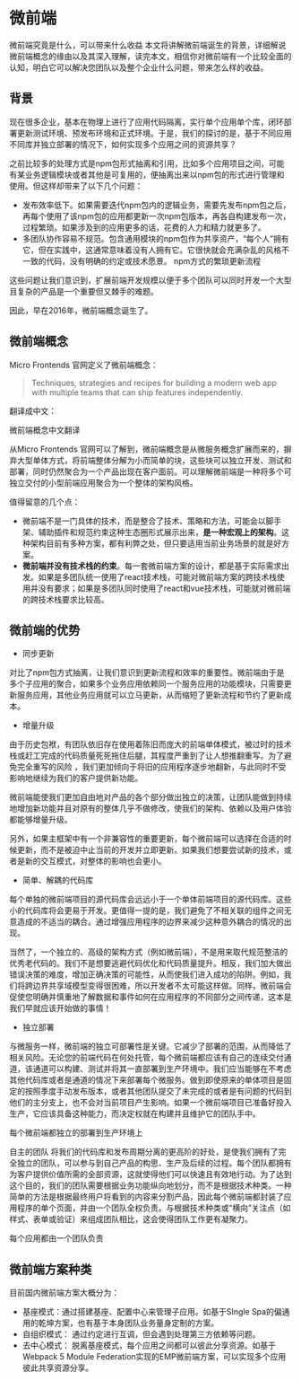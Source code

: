# 微前端

微前端究竟是什么，可以带来什么收益
本文将讲解微前端诞生的背景，详细解说微前端概念的缘由以及其深入理解，读完本文，相信你对微前端有一个比较全面的认知，明白它可以解决您团队以及整个企业什么问题，带来怎么样的收益。

## 背景

现在很多企业，基本在物理上进行了应用代码隔离，实行单个应用单个库，闭环部署更新测试环境、预发布环境和正式环境。于是，我们的探讨的是，基于不同应用不同库并独立部署的情况下，如何实现多个应用之间的资源共享？

之前比较多的处理方式是npm包形式抽离和引用，比如多个应用项目之间，可能有某业务逻辑模块或者其他是可复用的，便抽离出来以npm包的形式进行管理和使用。但这样却带来了以下几个问题：

- 发布效率低下。如果需要迭代npm包内的逻辑业务，需要先发布npm包之后，再每个使用了该npm包的应用都更新一次npm包版本，再各自构建发布一次，过程繁琐。如果涉及到的应用更多的话，花费的人力和精力就更多了。
- 多团队协作容易不规范。包含通用模块的npm包作为共享资产，“每个人”拥有它，但在实践中，这通常意味着没有人拥有它。它很快就会充满杂乱的风格不一致的代码，没有明确的约定或技术愿景。
npm方式的繁琐更新流程

这些问题让我们意识到，扩展前端开发规模以便于多个团队可以同时开发一个大型且复杂的产品是一个重要但又棘手的难题。

因此，早在2016年，微前端概念诞生了。

## 微前端概念

Micro Frontends 官网定义了微前端概念：

>Techniques, strategies and recipes for building a modern web app with multiple teams that can ship features independently.

翻译成中文：

微前端概念中文翻译

从Micro Frontends 官网可以了解到，微前端概念是从微服务概念扩展而来的，摒弃大型单体方式，将前端整体分解为小而简单的块，这些块可以独立开发、测试和部署，同时仍然聚合为一个产品出现在客户面前。可以理解微前端是一种将多个可独立交付的小型前端应用聚合为一个整体的架构风格。

值得留意的几个点：

- 微前端不是一门具体的技术，而是整合了技术、策略和方法，可能会以脚手架、辅助插件和规范约束这种生态圈形式展示出来，__是一种宏观上的架构__。这种架构目前有多种方案，都有利弊之处，但只要适用当前业务场景的就是好方案。
- __微前端并没有技术栈的约束__。每一套微前端方案的设计，都是基于实际需求出发。如果是多团队统一使用了react技术栈，可能对微前端方案的跨技术栈使用并没有要求；如果是多团队同时使用了react和vue技术栈，可能就对微前端的跨技术栈要求比较高。

## 微前端的优势

- 同步更新

对比了npm包方式抽离，让我们意识到更新流程和效率的重要性。微前端由于是多个子应用的聚合，如果多个业务应用依赖同一个服务应用的功能模块，只需要更新服务应用，其他业务应用就可以立马更新，从而缩短了更新流程和节约了更新成本。


- 增量升级

由于历史包袱，有团队依旧存在使用着陈旧而庞大的前端单体模式，被过时的技术栈或赶工完成的代码质量死死拖住后腿，其程度严重到了让人想推翻重写。为了避免完全重写的风险 ，我们更加倾向于将旧的应用程序逐步地翻新，与此同时不受影响地继续为我们的客户提供新功能。

微前端能使我们更加自由地对产品的各个部分做出独立的决策，让团队能做到持续地增加新功能并且对原有的整体几乎不做修改，使我们的架构、依赖以及用户体验都能够增量升级。

另外，如果主框架中有一个非兼容性的重要更新，每个微前端可以选择在合适的时候更新，而不是被迫中止当前的开发并立即更新。如果我们想要尝试新的技术，或者是新的交互模式，对整体的影响也会更小。

- 简单、解耦的代码库

每个单独的微前端项目的源代码库会远远小于一个单体前端项目的源代码库。这些小的代码库将会更易于开发。更值得一提的是，我们避免了不相关联的组件之间无意造成的不适当的耦合。通过增强应用程序的边界来减少这种意外耦合的情况的出现。

当然了，一个独立的、高级的架构方式（例如微前端），不是用来取代规范整洁的优秀老代码的。我们不是想要逃避代码优化和代码质量提升。相反，我们加大做出错误决策的难度，增加正确决策的可能性，从而使我们进入成功的陷阱。例如，我们将跨边界共享域模型变得很困难，所以开发者不太可能这样做。同样，微前端会促使您明确并慎重地了解数据和事件如何在应用程序的不同部分之间传递，这本是我们早就应该开始做的事情！

- 独立部署

与微服务一样，微前端的独立可部署性是关键。它减少了部署的范围，从而降低了相关风险。无论您的前端代码在何处托管，每个微前端都应该有自己的连续交付通道，该通道可以构建、测试并将其一直部署到生产环境中。我们应当能够在不考虑其他代码库或者是通道的情况下来部署每个微服务。做到即使原来的单体项目是固定的按照季度手动发布版本，或者其他团队提交了未完成的或者是有问题的代码到他们的主分支上，也不会对当前项目产生影响。如果一个微前端项目已准备好投入生产，它应该具备这种能力，而决定权就在构建并且维护它的团队手中。

每个微前端都独立的部署到生产环境上

自主的团队
将我们的代码库和发布周期分离的更高阶的好处，是使我们拥有了完全独立的团队，可以参与到自己产品的构思、生产及后续的过程。每个团队都拥有为客户提供价值所需的全部资源，这就使得他们可以快速且有效地行动。为了达到这个目的，我们的团队需要根据业务功能纵向地划分，而不是根据技术种类。一种简单的方法是根据最终用户将看到的内容来分割产品，因此每个微前端都封装了应用程序的单个页面，并由一个团队全权负责。与根据技术种类或“横向”关注点（如样式、表单或验证）来组成团队相比，这会使得团队工作更有凝聚力。

每个应用都由一个团队负责

## 微前端方案种类

目前国内微前端方案大概分为：

- 基座模式：通过搭建基座、配置中心来管理子应用。如基于SIngle Spa的偏通用的乾坤方案，也有基于本身团队业务量身定制的方案。
- 自组织模式： 通过约定进行互调，但会遇到处理第三方依赖等问题。
- 去中心模式： 脱离基座模式，每个应用之间都可以彼此分享资源。如基于Webpack 5 Module Federation实现的EMP微前端方案，可以实现多个应用彼此共享资源分享。

